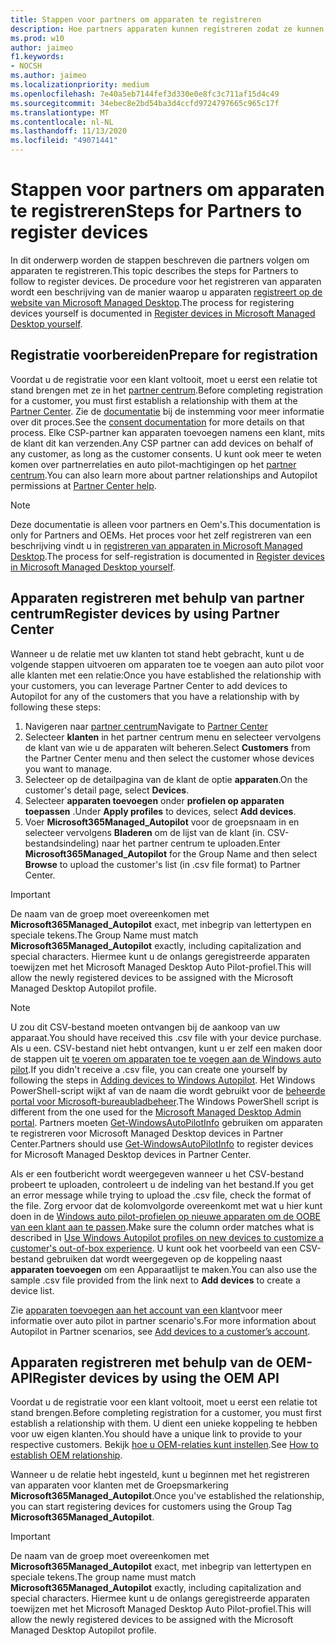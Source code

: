 ```yaml
---
title: Stappen voor partners om apparaten te registreren
description: Hoe partners apparaten kunnen registreren zodat ze kunnen worden beheerd door Microsoft beheerde bureaubladversie
ms.prod: w10
author: jaimeo
f1.keywords:
- NOCSH
ms.author: jaimeo
ms.localizationpriority: medium
ms.openlocfilehash: 7e40a5eb7144fef3d330e0e8fc3c711af15d4c49
ms.sourcegitcommit: 34ebec8e2bd54ba3d4ccfd9724797665c965c17f
ms.translationtype: MT
ms.contentlocale: nl-NL
ms.lasthandoff: 11/13/2020
ms.locfileid: "49071441"
---
```

# <a name="steps-for-partners-to-register-devices"></a><span data-ttu-id="f36c2-103">Stappen voor partners om apparaten te registreren</span><span class="sxs-lookup"><span data-stu-id="f36c2-103">Steps for Partners to register devices</span></span>


<span data-ttu-id="f36c2-104">In dit onderwerp worden de stappen beschreven die partners volgen om apparaten te registreren.</span><span class="sxs-lookup"><span data-stu-id="f36c2-104">This topic describes the steps for Partners to follow to register devices.</span></span> <span data-ttu-id="f36c2-105">De procedure voor het registreren van apparaten wordt een beschrijving van de manier waarop u apparaten [registreert op de website van Microsoft Managed Desktop](register-devices-self.md).</span><span class="sxs-lookup"><span data-stu-id="f36c2-105">The process for registering devices yourself is documented in [Register devices in Microsoft Managed Desktop yourself](register-devices-self.md).</span></span>



## <a name="prepare-for-registration"></a><span data-ttu-id="f36c2-106">Registratie voorbereiden</span><span class="sxs-lookup"><span data-stu-id="f36c2-106">Prepare for registration</span></span> 
<span data-ttu-id="f36c2-107">Voordat u de registratie voor een klant voltooit, moet u eerst een relatie tot stand brengen met ze in het [partner centrum](https://partner.microsoft.com/dashboard).</span><span class="sxs-lookup"><span data-stu-id="f36c2-107">Before completing registration for a customer, you must first establish a relationship with them at the [Partner Center](https://partner.microsoft.com/dashboard).</span></span> <span data-ttu-id="f36c2-108">Zie de [documentatie](https://docs.microsoft.com/windows/deployment/windows-autopilot/registration-auth#csp-authorization) bij de instemming voor meer informatie over dit proces.</span><span class="sxs-lookup"><span data-stu-id="f36c2-108">See the [consent documentation](https://docs.microsoft.com/windows/deployment/windows-autopilot/registration-auth#csp-authorization) for more details on that process.</span></span> <span data-ttu-id="f36c2-109">Elke CSP-partner kan apparaten toevoegen namens een klant, mits de klant dit kan verzenden.</span><span class="sxs-lookup"><span data-stu-id="f36c2-109">Any CSP partner can add devices on behalf of any customer, as long as the customer consents.</span></span> <span data-ttu-id="f36c2-110">U kunt ook meer te weten komen over partnerrelaties en auto pilot-machtigingen op het [partner centrum](https://docs.microsoft.com/partner-center/customers_revoke_admin_privileges#windows-autopilot).</span><span class="sxs-lookup"><span data-stu-id="f36c2-110">You can also learn more about partner relationships and Autopilot permissions at [Partner Center help](https://docs.microsoft.com/partner-center/customers_revoke_admin_privileges#windows-autopilot).</span></span>


> [!NOTE]
> <span data-ttu-id="f36c2-111">Deze documentatie is alleen voor partners en Oem's.</span><span class="sxs-lookup"><span data-stu-id="f36c2-111">This documentation is only for Partners and OEMs.</span></span> <span data-ttu-id="f36c2-112">Het proces voor het zelf registreren van een beschrijving vindt u in [registreren van apparaten in Microsoft Managed Desktop](register-devices-self.md).</span><span class="sxs-lookup"><span data-stu-id="f36c2-112">The process for self-registration is documented in [Register devices in Microsoft Managed Desktop yourself](register-devices-self.md).</span></span>


## <a name="register-devices-by-using-partner-center"></a><span data-ttu-id="f36c2-113">Apparaten registreren met behulp van partner centrum</span><span class="sxs-lookup"><span data-stu-id="f36c2-113">Register devices by using Partner Center</span></span>

<span data-ttu-id="f36c2-114">Wanneer u de relatie met uw klanten tot stand hebt gebracht, kunt u de volgende stappen uitvoeren om apparaten toe te voegen aan auto pilot voor alle klanten met een relatie:</span><span class="sxs-lookup"><span data-stu-id="f36c2-114">Once you have established the relationship with your customers, you can leverage Partner Center to add devices to Autopilot for any of the customers that you have a relationship with by following these steps:</span></span>

1. <span data-ttu-id="f36c2-115">Navigeren naar [partner centrum](https://partner.microsoft.com/dashboard)</span><span class="sxs-lookup"><span data-stu-id="f36c2-115">Navigate to [Partner Center](https://partner.microsoft.com/dashboard)</span></span>
2. <span data-ttu-id="f36c2-116">Selecteer **klanten** in het partner centrum menu en selecteer vervolgens de klant van wie u de apparaten wilt beheren.</span><span class="sxs-lookup"><span data-stu-id="f36c2-116">Select **Customers** from the Partner Center menu and then select the customer whose devices you want to manage.</span></span>
3. <span data-ttu-id="f36c2-117">Selecteer op de detailpagina van de klant de optie **apparaten**.</span><span class="sxs-lookup"><span data-stu-id="f36c2-117">On the customer's detail page, select **Devices**.</span></span>
4. <span data-ttu-id="f36c2-118">Selecteer **apparaten toevoegen** onder **profielen op apparaten toepassen** .</span><span class="sxs-lookup"><span data-stu-id="f36c2-118">Under **Apply profiles** to devices, select **Add devices**.</span></span>
5. <span data-ttu-id="f36c2-119">Voer **Microsoft365Managed_Autopilot** voor de groepsnaam in en selecteer vervolgens **Bladeren** om de lijst van de klant (in. CSV-bestandsindeling) naar het partner centrum te uploaden.</span><span class="sxs-lookup"><span data-stu-id="f36c2-119">Enter **Microsoft365Managed_Autopilot** for the Group Name and then select **Browse** to upload the customer's list (in .csv file format) to Partner Center.</span></span>


> [!IMPORTANT]
> <span data-ttu-id="f36c2-120">De naam van de groep moet overeenkomen met **Microsoft365Managed_Autopilot** exact, met inbegrip van lettertypen en speciale tekens.</span><span class="sxs-lookup"><span data-stu-id="f36c2-120">The Group Name must match **Microsoft365Managed_Autopilot** exactly, including capitalization and special characters.</span></span> <span data-ttu-id="f36c2-121">Hiermee kunt u de onlangs geregistreerde apparaten toewijzen met het Microsoft Managed Desktop Auto Pilot-profiel.</span><span class="sxs-lookup"><span data-stu-id="f36c2-121">This will allow the newly registered devices to be assigned with the Microsoft Managed Desktop Autopilot profile.</span></span>

>[!NOTE]
> <span data-ttu-id="f36c2-122">U zou dit CSV-bestand moeten ontvangen bij de aankoop van uw apparaat.</span><span class="sxs-lookup"><span data-stu-id="f36c2-122">You should have received this .csv file with your device purchase.</span></span> <span data-ttu-id="f36c2-123">Als u een. CSV-bestand niet hebt ontvangen, kunt u er zelf een maken door de stappen uit [te voeren om apparaten toe te voegen aan de Windows auto pilot](https://docs.microsoft.com/windows/deployment/windows-autopilot/add-devices#collecting-the-hardware-id-from-existing-devices-using-powershell).</span><span class="sxs-lookup"><span data-stu-id="f36c2-123">If you didn't receive a .csv file, you can create one yourself by following the steps in [Adding devices to Windows Autopilot](https://docs.microsoft.com/windows/deployment/windows-autopilot/add-devices#collecting-the-hardware-id-from-existing-devices-using-powershell).</span></span> <span data-ttu-id="f36c2-124">Het Windows PowerShell-script wijkt af van de naam die wordt gebruikt voor de [beheerde portal voor Microsoft-bureaubladbeheer](https://docs.microsoft.com/microsoft-365/managed-desktop/get-started/register-devices-self?view=o365-worldwide#obtain-the-hardware-hash).</span><span class="sxs-lookup"><span data-stu-id="f36c2-124">The Windows PowerShell script is different from the one used for the [Microsoft Managed Desktop Admin portal](https://docs.microsoft.com/microsoft-365/managed-desktop/get-started/register-devices-self?view=o365-worldwide#obtain-the-hardware-hash).</span></span> <span data-ttu-id="f36c2-125">Partners moeten [Get-WindowsAutoPilotInfo](https://www.powershellgallery.com/packages/Get-WindowsAutoPilotInfo) gebruiken om apparaten te registreren voor Microsoft Managed Desktop devices in Partner Center.</span><span class="sxs-lookup"><span data-stu-id="f36c2-125">Partners should use [Get-WindowsAutoPilotInfo](https://www.powershellgallery.com/packages/Get-WindowsAutoPilotInfo) to register devices for Microsoft Managed Desktop devices in Partner Center.</span></span>

<span data-ttu-id="f36c2-126">Als er een foutbericht wordt weergegeven wanneer u het CSV-bestand probeert te uploaden, controleert u de indeling van het bestand.</span><span class="sxs-lookup"><span data-stu-id="f36c2-126">If you get an error message while trying to upload the .csv file, check the format of the file.</span></span> <span data-ttu-id="f36c2-127">Zorg ervoor dat de kolomvolgorde overeenkomt met wat u hier kunt doen in de [Windows auto pilot-profielen op nieuwe apparaten om de OOBE van een klant aan te passen](https://docs.microsoft.com/partner-center/autopilot#add-devices-to-a-customers-account).</span><span class="sxs-lookup"><span data-stu-id="f36c2-127">Make sure the column order matches what is described in [Use Windows Autopilot profiles on new devices to customize a customer's out-of-box experience](https://docs.microsoft.com/partner-center/autopilot#add-devices-to-a-customers-account).</span></span> <span data-ttu-id="f36c2-128">U kunt ook het voorbeeld van een CSV-bestand gebruiken dat wordt weergegeven op de koppeling naast **apparaten toevoegen** om een Apparaatlijst te maken.</span><span class="sxs-lookup"><span data-stu-id="f36c2-128">You can also use the sample .csv file provided from the link next to **Add devices** to create a device list.</span></span> 

<span data-ttu-id="f36c2-129">Zie [apparaten toevoegen aan het account van een klant](https://docs.microsoft.com/partner-center/autopilot#add-devices-to-a-customers-account)voor meer informatie over auto pilot in partner scenario's.</span><span class="sxs-lookup"><span data-stu-id="f36c2-129">For more information about Autopilot in Partner scenarios, see [Add devices to a customer’s account](https://docs.microsoft.com/partner-center/autopilot#add-devices-to-a-customers-account).</span></span>


## <a name="register-devices-by-using-the-oem-api"></a><span data-ttu-id="f36c2-130">Apparaten registreren met behulp van de OEM-API</span><span class="sxs-lookup"><span data-stu-id="f36c2-130">Register devices by using the OEM API</span></span>

<span data-ttu-id="f36c2-131">Voordat u de registratie voor een klant voltooit, moet u eerst een relatie tot stand brengen.</span><span class="sxs-lookup"><span data-stu-id="f36c2-131">Before completing registration for a customer, you must first establish a relationship with them.</span></span> <span data-ttu-id="f36c2-132">U dient een unieke koppeling te hebben voor uw eigen klanten.</span><span class="sxs-lookup"><span data-stu-id="f36c2-132">You should have a unique link to provide to your respective customers.</span></span> <span data-ttu-id="f36c2-133">Bekijk [hoe u OEM-relaties kunt instellen](https://docs.microsoft.com/windows/deployment/windows-autopilot/registration-auth#oem-authorization).</span><span class="sxs-lookup"><span data-stu-id="f36c2-133">See [How to establish OEM relationship](https://docs.microsoft.com/windows/deployment/windows-autopilot/registration-auth#oem-authorization).</span></span>

<span data-ttu-id="f36c2-134">Wanneer u de relatie hebt ingesteld, kunt u beginnen met het registreren van apparaten voor klanten met de Groepsmarkering **Microsoft365Managed_Autopilot**.</span><span class="sxs-lookup"><span data-stu-id="f36c2-134">Once you've established the relationship, you can start registering devices for customers using the Group Tag **Microsoft365Managed_Autopilot**.</span></span>

> [!IMPORTANT]
> <span data-ttu-id="f36c2-135">De naam van de groep moet overeenkomen met **Microsoft365Managed_Autopilot** exact, met inbegrip van lettertypen en speciale tekens.</span><span class="sxs-lookup"><span data-stu-id="f36c2-135">The group name must match **Microsoft365Managed_Autopilot** exactly, including capitalization and special characters.</span></span> <span data-ttu-id="f36c2-136">Hiermee kunt u de onlangs geregistreerde apparaten toewijzen met het Microsoft Managed Desktop Auto Pilot-profiel.</span><span class="sxs-lookup"><span data-stu-id="f36c2-136">This will allow the newly registered devices to be assigned with the Microsoft Managed Desktop Autopilot profile.</span></span>
